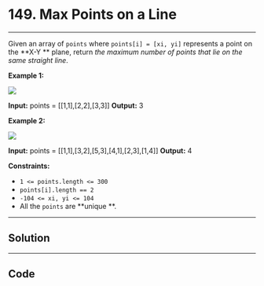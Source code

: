# 149. Max Points on a Line

---

Given an array of `points` where `points[i] = [xi, yi]` represents a point on the **X-Y ** plane, return _the maximum number of points that lie on the same straight line_.

 

**Example 1:**

![](https://assets.leetcode.com/uploads/2021/02/25/plane1.jpg)


**Input:** points = [[1,1],[2,2],[3,3]]
**Output:** 3


**Example 2:**

![](https://assets.leetcode.com/uploads/2021/02/25/plane2.jpg)


**Input:** points = [[1,1],[3,2],[5,3],[4,1],[2,3],[1,4]]
**Output:** 4


 

**Constraints:**

  * `1 <= points.length <= 300`
  * `points[i].length == 2`
  * `-104 <= xi, yi <= 104`
  * All the `points` are **unique **.

---

## Solution



---

## Code
```python


```